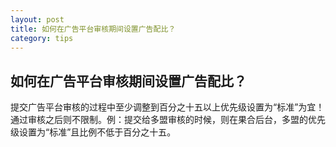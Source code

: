 ```yaml
---
layout: post
title: 如何在广告平台审核期间设置广告配比？
category: tips
---
```


## 如何在广告平台审核期间设置广告配比？

提交广告平台审核的过程中至少调整到百分之十五以上优先级设置为“标准”为宜！通过审核之后则不限制。例：提交给多盟审核的时候，则在果合后台，多盟的优先级设置为“标准”且比例不低于百分之十五。